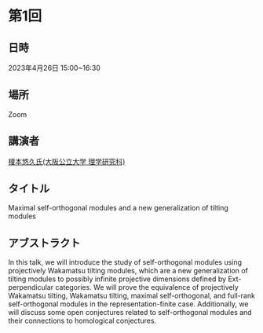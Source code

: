 <script type="text/x-mathjax-config">MathJax.Hub.Config({tex2jax:{inlineMath:[['\$','\$'],['\\(','\\)']],processEscapes:true},CommonHTML: {matchFontHeight:false}});</script>
<script type="text/javascript" async src="https://cdnjs.cloudflare.com/ajax/libs/mathjax/2.7.1/MathJax.js?config=TeX-MML-AM_CHTML"></script>


# 第1回
## 日時
2023年4月26日 15:00~16:30
## 場所
Zoom
## 講演者
[榎本悠久氏(大阪公立大学 理学研究科)](https://haruhisa-enomoto.github.io/)
## タイトル
Maximal self-orthogonal modules and a new generalization of tilting modules
## アブストラクト
In this talk, we will introduce the study of self-orthogonal modules using projectively Wakamatsu tilting modules, which are a new generalization of tilting modules to possibly infinite projective dimensions defined by Ext-perpendicular categories. We will prove the equivalence of projectively Wakamatsu tilting, Wakamatsu tilting, maximal self-orthogonal, and full-rank self-orthogonal modules in the representation-finite case. Additionally, we will discuss some open conjectures related to self-orthogonal modules and their connections to homological conjectures.